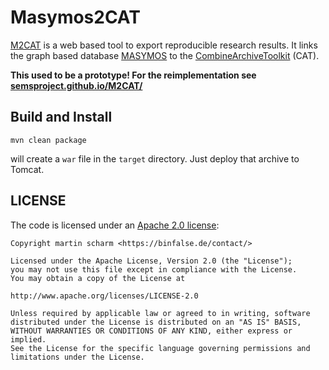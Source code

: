 # Masymos2CAT
[M2CAT](http://m2cat.sems.uni-rostock.de/) is a web based tool to export reproducible research results.
It links the graph based database [MASYMOS](https://sems.uni-rostock.de/projects/masymos/)
to the [CombineArchiveToolkit](https://sems.uni-rostock.de/projects/combinearchive/) (CAT). 

**This used to be a prototype! For the reimplementation see [semsproject.github.io/M2CAT/](https://semsproject.github.io/M2CAT/)**

## Build and Install

    mvn clean package

will create a `war` file in the `target` directory. Just deploy that archive to Tomcat.

## LICENSE

The code is licensed under an [Apache 2.0 license](LICENSE):

	Copyright martin scharm <https://binfalse.de/contact/>

	Licensed under the Apache License, Version 2.0 (the "License");
	you may not use this file except in compliance with the License.
	You may obtain a copy of the License at

	http://www.apache.org/licenses/LICENSE-2.0

	Unless required by applicable law or agreed to in writing, software
	distributed under the License is distributed on an "AS IS" BASIS,
	WITHOUT WARRANTIES OR CONDITIONS OF ANY KIND, either express or implied.
	See the License for the specific language governing permissions and
	limitations under the License.
